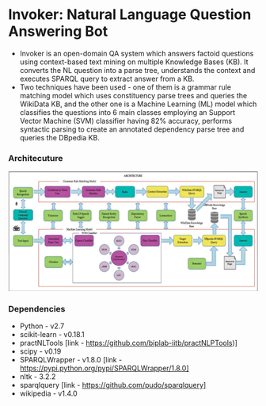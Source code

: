 # Invoker: Natural Language Question Answering Bot

* Invoker is an open-domain QA system which answers factoid questions using context-based text mining on multiple Knowledge Bases (KB). It converts the NL question into a parse tree, understands the context and executes SPARQL query to extract answer from a KB. 
* Two techniques have been used - one of them is a grammar rule matching model which uses constituency parse trees and queries the WikiData KB, and the other one is a Machine Learning (ML) model which classifies the questions into 6 main classes employing an Support Vector Machine (SVM) classifier having 82% accuracy, performs syntactic parsing to create an annotated dependency parse tree and queries the DBpedia KB. 

### Architecuture

![Architecture](architecture.png)

### Dependencies
  * Python - v2.7
  * scikit-learn - v0.18.1
  * practNLTools [link - https://github.com/biplab-iitb/practNLPTools)]
  * scipy - v0.19
  * SPARQLWrapper - v1.8.0 [link - https://pypi.python.org/pypi/SPARQLWrapper/1.8.0]
  * nltk - 3.2.2
  * sparqlquery [link - https://github.com/pudo/sparqlquery]
  * wikipedia - v1.4.0
